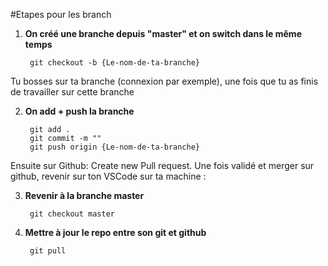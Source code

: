 #Etapes pour les branch

1. **On créé une branche depuis "master" et on switch dans le même temps**

        git checkout -b {Le-nom-de-ta-branche}
        
Tu bosses sur ta branche (connexion par exemple), une fois que tu as finis de travailler sur cette branche

2. **On add + push la branche**

        git add .
        git commit -m ""
        git push origin {Le-nom-de-ta-branche}


Ensuite sur Github: Create new Pull request. Une fois validé et merger sur github, revenir sur ton VSCode sur ta machine :

3. **Revenir à la branche master**

        git checkout master

4. **Mettre à jour le repo entre son git et github**

        git pull
